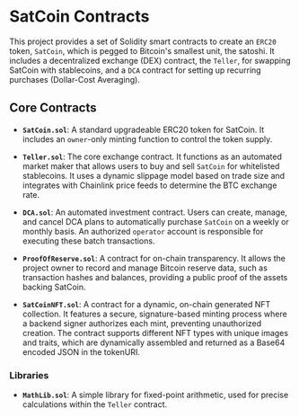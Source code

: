 # SatCoin Contracts

This project provides a set of Solidity smart contracts to create an `ERC20` token, `SatCoin`, which is pegged to Bitcoin's smallest unit, the satoshi. It includes a decentralized exchange (DEX) contract, the `Teller`, for swapping SatCoin with stablecoins, and a `DCA` contract for setting up recurring purchases (Dollar-Cost Averaging).

## Core Contracts

* **`SatCoin.sol`**: A standard upgradeable ERC20 token for SatCoin. It includes an `owner`-only minting function to control the token supply.

* **`Teller.sol`**: The core exchange contract. It functions as an automated market maker that allows users to buy and sell `SatCoin` for whitelisted stablecoins. It uses a dynamic slippage model based on trade size and integrates with Chainlink price feeds to determine the BTC exchange rate.

* **`DCA.sol`**: An automated investment contract. Users can create, manage, and cancel DCA plans to automatically purchase `SatCoin` on a weekly or monthly basis. An authorized `operator` account is responsible for executing these batch transactions.

* **`ProofOfReserve.sol`**: A contract for on-chain transparency. It allows the project owner to record and manage Bitcoin reserve data, such as transaction hashes and balances, providing a public proof of the assets backing SatCoin.

* **`SatCoinNFT.sol`**: A contract for a dynamic, on-chain generated NFT collection. It features a secure, signature-based minting process where a backend signer authorizes each mint, preventing unauthorized creation. The contract supports different NFT types with unique images and traits, which are dynamically assembled and returned as a Base64 encoded JSON in the tokenURI. 

### Libraries

* **`MathLib.sol`**: A simple library for fixed-point arithmetic, used for precise calculations within the `Teller` contract.
